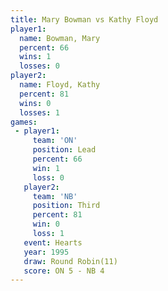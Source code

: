 ```yaml
---
title: Mary Bowman vs Kathy Floyd
player1:            
  name: Bowman, Mary
  percent: 66       
  wins: 1           
  losses: 0         
player2:            
  name: Floyd, Kathy
  percent: 81       
  wins: 0           
  losses: 1         
games:
 - player1:        
     team: 'ON'    
     position: Lead
     percent: 66   
     win: 1        
     loss: 0       
   player2:         
     team: 'NB'     
     position: Third
     percent: 81    
     win: 0         
     loss: 1        
   event: Hearts        
   year: 1995           
   draw: Round Robin(11)
   score: ON 5 - NB 4   
---
```

